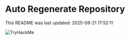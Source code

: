 # Auto Regenerate Repository

This README was last updated: 2025-08-21 17:52:11

 ![TryHackMe](https://tryhackme.com/badge/533634)